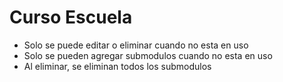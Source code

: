 # Curso Escuela

- Solo se puede editar o eliminar cuando no esta en uso
- Solo se pueden agregar submodulos cuando no esta en uso
- Al eliminar, se eliminan todos los submodulos
